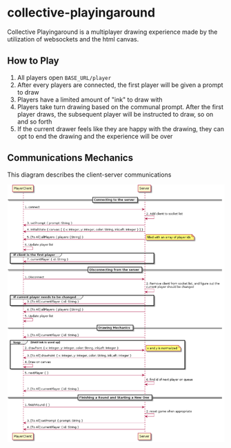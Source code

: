 # collective-playingaround

Collective Playingaround is a multiplayer drawing experience made by the utilization of websockets and the html canvas.

## How to Play
1. All players open `BASE_URL/player`
2. After every players are connected, the first player will be given a prompt to draw
3. Players have a limited amount of "ink" to draw with
4. Players take turn drawing based on the communal prompt. After the first player draws, the subsequent player will be instructed to draw, so on and so forth
5. If the current drawer feels like they are happy with the drawing, they can opt to end the drawing and the experience will be over

## Communications Mechanics
This diagram describes the client-server communications


![alt text](https://raw.githubusercontent.com/tirtawr/collective-playingaround/master/mechanics-diagran.png "Mechanics diagram")
